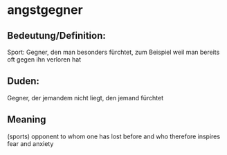# angstgegner
## Bedeutung/Definition:
Sport: Gegner, den man besonders fürchtet, zum Beispiel weil man bereits oft gegen ihn verloren hat
## Duden:
Gegner, der jemandem nicht liegt, den jemand fürchtet

## Meaning
(sports) opponent to whom one has lost before and who therefore inspires fear and anxiety
